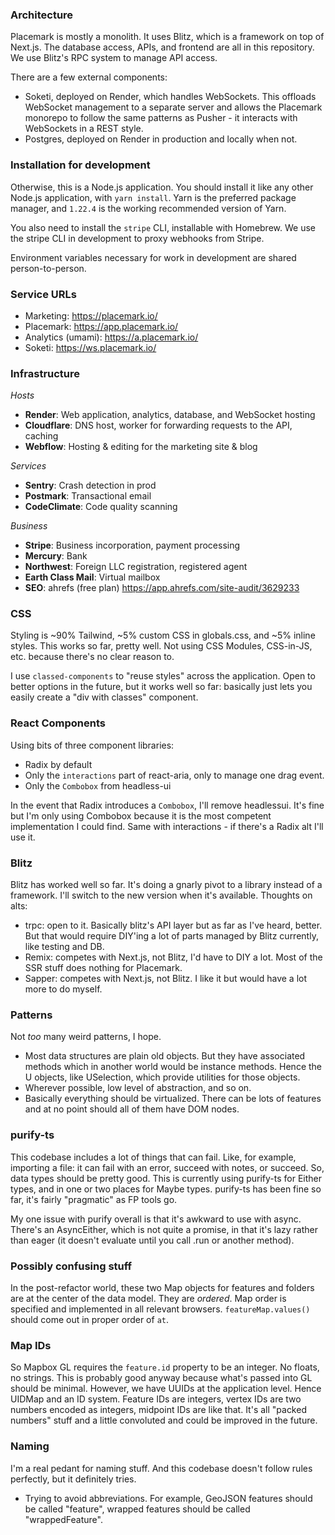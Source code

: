 ### Architecture

Placemark is mostly a monolith. It uses Blitz, which is a framework on top of Next.js. The database access, APIs, and frontend are all in this repository. We use Blitz's RPC system to manage API access.

There are a few external components:

- Soketi, deployed on Render, which handles WebSockets. This offloads WebSocket management to a separate server and allows the Placemark monorepo to follow the same patterns as Pusher - it interacts with WebSockets in a REST style.
- Postgres, deployed on Render in production and locally when not.

### Installation for development

Otherwise, this is a Node.js application. You should install it like any other Node.js application, with `yarn install`. Yarn is the preferred package manager, and `1.22.4` is the working recommended version of Yarn.

You also need to install the `stripe` CLI, installable with Homebrew. We use the stripe CLI in development to proxy webhooks from Stripe.

Environment variables necessary for work in development are shared person-to-person.

### Service URLs

- Marketing: https://placemark.io/
- Placemark: https://app.placemark.io/
- Analytics (umami): https://a.placemark.io/
- Soketi: https://ws.placemark.io/

### Infrastructure

_Hosts_

- **Render**: Web application, analytics, database, and WebSocket hosting
- **Cloudflare**: DNS host, worker for forwarding requests to the API, caching
- **Webflow**: Hosting & editing for the marketing site & blog

_Services_

- **Sentry**: Crash detection in prod
- **Postmark**: Transactional email
- **CodeClimate**: Code quality scanning

_Business_

- **Stripe**: Business incorporation, payment processing
- **Mercury**: Bank
- **Northwest**: Foreign LLC registration, registered agent
- **Earth Class Mail**: Virtual mailbox
- **SEO**: ahrefs (free plan) https://app.ahrefs.com/site-audit/3629233

### CSS

Styling is ~90% Tailwind, ~5% custom CSS in globals.css, and ~5% inline styles. This works so far, pretty well. Not using CSS Modules, CSS-in-JS, etc. because there's no clear reason to.

I use `classed-components` to "reuse styles" across the application. Open to better options in the future, but it works well so far: basically just lets you easily create a "div with classes" component.

### React Components

Using bits of three component libraries:

- Radix by default
- Only the `interactions` part of react-aria, only to manage one drag event.
- Only the `Combobox` from headless-ui

In the event that Radix introduces a `Combobox`, I'll remove headlessui. It's fine but I'm only using Combobox because it is the most competent implementation I could find. Same with interactions - if there's a Radix alt I'll use it.

### Blitz

Blitz has worked well so far. It's doing a gnarly pivot to a library instead of a framework. I'll switch to the new version when it's available. Thoughts on alts:

- trpc: open to it. Basically blitz's API layer but as far as I've heard, better. But that would require DIY'ing a lot of parts managed by Blitz currently, like testing and DB.
- Remix: competes with Next.js, not Blitz, I'd have to DIY a lot. Most of the SSR stuff does nothing for Placemark.
- Sapper: competes with Next.js, not Blitz. I like it but would have a lot more to do myself.

### Patterns

Not _too_ many weird patterns, I hope.

- Most data structures are plain old objects. But they have associated methods which in another world would be instance methods. Hence the U objects, like USelection, which provide utilities for those objects.
- Wherever possible, low level of abstraction, and so on.
- Basically everything should be virtualized. There can be lots of features and at no point should all of them have DOM nodes.

### purify-ts

This codebase includes a lot of things that can fail. Like, for example, importing a file: it can fail with an error, succeed with notes, or succeed. So, data types should be pretty good. This is currently using purify-ts for Either types, and in one or two places for Maybe types. purify-ts has been fine so far, it's fairly "pragmatic" as FP tools go.

My one issue with purify overall is that it's awkward to use with async. There's an AsyncEither, which is not quite a promise, in that it's lazy rather than eager (it doesn't evaluate until you call .run or another method).

### Possibly confusing stuff

In the post-refactor world, these two Map objects for features and folders are at the center of the data model. They are _ordered_. Map order is specified and implemented in all relevant browsers. `featureMap.values()` should come out in proper order of `at`.

### Map IDs

So Mapbox GL requires the `feature.id` property to be an integer. No floats, no strings. This is probably good anyway because what's passed into GL should be minimal. However, we have UUIDs at the application level. Hence UIDMap and an ID system. Feature IDs are integers, vertex IDs are two numbers encoded as integers, midpoint IDs are like that. It's all "packed numbers" stuff and a little convoluted and could be improved in the future.

### Naming

I'm a real pedant for naming stuff. And this codebase doesn't follow rules perfectly, but it definitely tries.

- Trying to avoid abbreviations. For example, GeoJSON features should be called "feature", wrapped features should be called "wrappedFeature".
